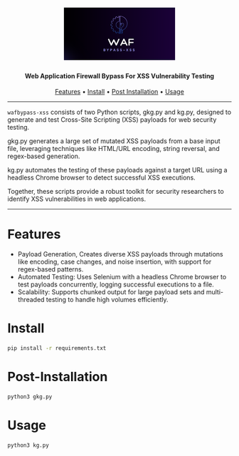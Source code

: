 <h1 align="center">
  <img src="static/wafbypassxss.png" alt="wafbypass" width="250px">
  <br>
</h1>

<h4 align="center">Web Application Firewall Bypass For XSS Vulnerability Testing</h4>

<p align="center">
  <a href="#Features">Features</a> •
  <a href="#Install">Install</a> •
  <a href="#Post-Installation">Post Installation</a> •
  <a href="#Usage">Usage</a> 
  
</p>

---

`wafbypass-xss` consists of two Python scripts, gkg.py and kg.py, designed to generate and test Cross-Site Scripting (XSS) payloads for web security testing.

gkg.py generates a large set of mutated XSS payloads from a base input file, leveraging techniques like HTML/URL encoding, string reversal, and regex-based generation.

kg.py automates the testing of these payloads against a target URL using a headless Chrome browser to detect successful XSS executions.

Together, these scripts provide a robust toolkit for security researchers to identify XSS vulnerabilities in web applications.

---

# Features

- Payload Generation, Creates diverse XSS payloads through mutations like encoding, case changes, and noise insertion, with support for regex-based patterns.
- Automated Testing: Uses Selenium with a headless Chrome browser to test payloads concurrently, logging successful executions to a file.
- Scalability: Supports chunked output for large payload sets and multi-threaded testing to handle high volumes efficiently.

# Install

```sh
pip install -r requirements.txt
```

# Post-Installation

```sh
python3 gkg.py
```

# Usage

```sh
python3 kg.py
```
